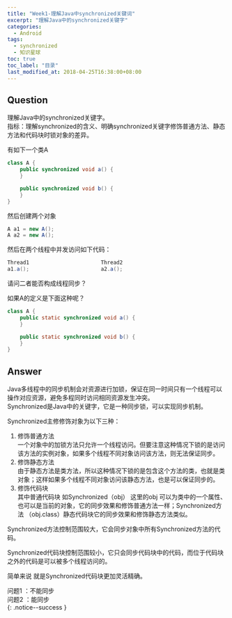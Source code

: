 ```yaml
---
title: "Week1-理解Java中synchronized关键词"
excerpt: "理解Java中的synchronized关键字"
categories:
  - Android
tags:
  - synchronized
  - 知识星球
toc: true
toc_label: "目录"
last_modified_at: 2018-04-25T16:38:00+08:00
---
```


## Question
理解Java中的synchronized关键字。  
指标：理解synchronized的含义、明确synchronized关键字修饰普通方法、静态方法和代码块时锁对象的差异。

有如下一个类A
```java
class A {
    public synchronized void a() {
    }

    public synchronized void b() {
    }
}
```

然后创建两个对象
```java
A a1 = new A();
A a2 = new A();
```

然后在两个线程中并发访问如下代码：
```java
Thread1                       Thread2
a1.a();                       a2.a();
```

请问二者能否构成线程同步？

如果A的定义是下面这种呢？
```java
class A {
    public static synchronized void a() {
    }

    public static synchronized void b() {
    }
}
```

## Answer
Java多线程中的同步机制会对资源进行加锁，保证在同一时间只有一个线程可以操作对应资源，避免多程同时访问相同资源发生冲突。  
Synchronized是Java中的关键字，它是一种同步锁，可以实现同步机制。

Synchronized主修修饰对象为以下三种：
1. 修饰普通方法  
  一个对象中的加锁方法只允许一个线程访问。但要注意这种情况下锁的是访问该方法的实例对象，如果多个线程不同对象访问该方法，则无法保证同步。
2. 修饰静态方法  
  由于静态方法是类方法，所以这种情况下锁的是包含这个方法的类，也就是类对象；这样如果多个线程不同对象访问该静态方法，也是可以保证同步的。
3. 修饰代码块  
   其中普通代码块 如Synchronized（obj） 这里的obj 可以为类中的一个属性、也可以是当前的对象，它的同步效果和修饰普通方法一样；Synchronized方法 （obj.class）静态代码块它的同步效果和修饰静态方法类似。

Synchronized方法控制范围较大，它会同步对象中所有Synchronized方法的代码。

Synchronized代码块控制范围较小，它只会同步代码块中的代码，而位于代码块之外的代码是可以被多个线程访问的。

简单来说 就是Synchronized代码块更加灵活精确。

问题1 ：不能同步  
问题2 ：能同步  
{: .notice--success }
